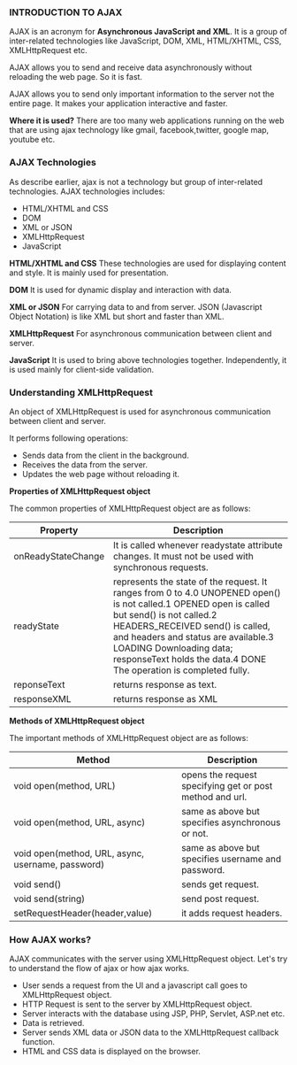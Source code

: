 ### INTRODUCTION TO AJAX

AJAX is an acronym for **Asynchronous JavaScript and XML**. It is a group of inter-related technologies like JavaScript, DOM, XML, HTML/XHTML, CSS, XMLHttpRequest etc.

AJAX allows you to send and receive data asynchronously without reloading the web page. So it is fast.

AJAX allows you to send only important information to the server not the entire page. It makes your application interactive and faster.

**Where it is used?**
There are too many web applications running on the web that are using ajax technology like gmail, facebook,twitter, google map, youtube etc.


### AJAX Technologies
As describe earlier, ajax is not a technology but group of inter-related technologies. AJAX technologies includes:
- HTML/XHTML and CSS
- DOM
- XML or JSON
- XMLHttpRequest
- JavaScript


**HTML/XHTML and CSS**
These technologies are used for displaying content and style. It is mainly used for presentation.

**DOM**
It is used for dynamic display and interaction with data.

**XML or JSON**
For carrying data to and from server. JSON (Javascript Object Notation) is like XML but short and faster than XML.

**XMLHttpRequest**
For asynchronous communication between client and server. 

**JavaScript**
It is used to bring above technologies together. Independently, it is used mainly for client-side validation.


### Understanding XMLHttpRequest

An object of XMLHttpRequest is used for asynchronous communication between client and server.

It performs following operations:
- Sends data from the client in the background.
- Receives the data from the server.
- Updates the web page without reloading it.


**Properties of XMLHttpRequest object**

The common properties of XMLHttpRequest object are as follows:

Property | Description
-- | --
onReadyStateChange | It is called whenever readystate attribute changes. It must not be used with synchronous requests.
readyState | represents the state of the request. It ranges from 0 to 4.0	UNOPENED	open() is not called.1	OPENED	open is called but send() is not called.2	HEADERS_RECEIVED	send() is called, and headers and status are available.3	LOADING	Downloading data; responseText holds the data.4	DONE	The operation is completed fully.
reponseText | returns response as text.
responseXML | returns response as XML


**Methods of XMLHttpRequest object**

The important methods of XMLHttpRequest object are as follows:

Method | Description
-- | --
void open(method, URL) | opens the request specifying get or post method and url.
void open(method, URL, async) | same as above but specifies asynchronous or not.
void open(method, URL, async, username, password) | same as above but specifies username and password.
void send() | sends get request.
void send(string) | send post request.
setRequestHeader(header,value) | it adds request headers.


### How AJAX works?

AJAX communicates with the server using XMLHttpRequest object. Let's try to understand the flow of ajax or how ajax works.
- User sends a request from the UI and a javascript call goes to XMLHttpRequest object.
- HTTP Request is sent to the server by XMLHttpRequest object.
- Server interacts with the database using JSP, PHP, Servlet, ASP.net etc.
- Data is retrieved.
- Server sends XML data or JSON data to the XMLHttpRequest callback function.
- HTML and CSS data is displayed on the browser.

